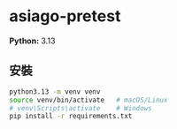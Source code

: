 # asiago-pretest

**Python:** 3.13

## 安裝

```bash
python3.13 -m venv venv
source venv/bin/activate   # macOS/Linux
# venv\Scripts\activate    # Windows
pip install -r requirements.txt
```
